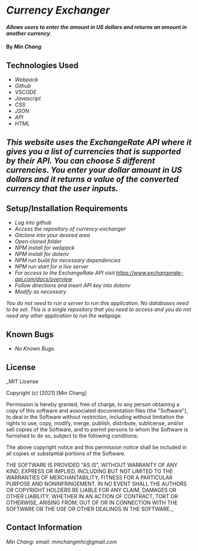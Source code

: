 # _Currency Exchanger_

#### _Allows users to enter the amount in US dollars and returns an amount in another currency._

#### By _**Min Chang**_

## Technologies Used

* _Webpack_
* _Github_
* _VSCODE_
* _Javascript_
* _CSS_
* _JSON_
* _API_
* _HTML_

## _This website uses the ExchangeRate API where it gives you a list of currencies that is supported by their API. You can choose 5 different currencies. You enter your dollar amount in US dollars and it returns a value of the converted currency that the user inputs._

## Setup/Installation Requirements

* _Log into github_
* _Access the repository of currency-exchanger_
* _Gitclone into your desired area_
* _Open cloned folder_
* _NPM install for webpack_
* _NPM install for dotenv_
* _NPM run build for necessary dependencies_
* _NPM run start for a live server_
* _For access to the ExchangeRate API visit https://www.exchangerate-api.com/docs/overview_
* _Follow directions and insert API key into dotenv_
* _Modify as necessary_

_You do not need to run a server to run this application. No databases need to be set. This is a single repository that you need to access and you do not need any other application to run the webpage._

## Known Bugs

* _No Known Bugs_

## License

_MIT License

Copyright (c) [2021] [Min Chang]

Permission is hereby granted, free of charge, to any person obtaining a copy
of this software and associated documentation files (the "Software"), to deal
in the Software without restriction, including without limitation the rights
to use, copy, modify, merge, publish, distribute, sublicense, and/or sell
copies of the Software, and to permit persons to whom the Software is
furnished to do so, subject to the following conditions:

The above copyright notice and this permission notice shall be included in all
copies or substantial portions of the Software.

THE SOFTWARE IS PROVIDED "AS IS", WITHOUT WARRANTY OF ANY KIND, EXPRESS OR
IMPLIED, INCLUDING BUT NOT LIMITED TO THE WARRANTIES OF MERCHANTABILITY,
FITNESS FOR A PARTICULAR PURPOSE AND NONINFRINGEMENT. IN NO EVENT SHALL THE
AUTHORS OR COPYRIGHT HOLDERS BE LIABLE FOR ANY CLAIM, DAMAGES OR OTHER
LIABILITY, WHETHER IN AN ACTION OF CONTRACT, TORT OR OTHERWISE, ARISING FROM,
OUT OF OR IN CONNECTION WITH THE SOFTWARE OR THE USE OR OTHER DEALINGS IN THE
SOFTWARE._

## Contact Information
_Min Chang: email: minchangmhc@gmail.com_